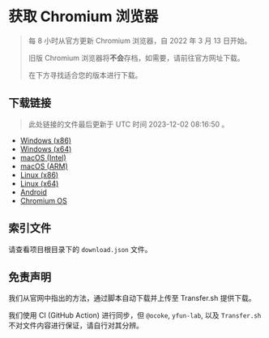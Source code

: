 # 获取 Chromium 浏览器

> 每 8 小时从官方更新 Chromium 浏览器，自 2022 年 3 月 13 日开始。
> 
> 旧版 Chromium 浏览器将**不会**存档，如需要，请前往官方网址下载。
>
> 在下方寻找适合您的版本进行下载。

## 下载链接

> 此处链接的文件最后更新于 UTC 时间 2023-12-02 08:16:50
。

- [Windows (x86)](https://transfer.sh/FF7AYllijV/Win.zip)
- [Windows (x64)](https://transfer.sh/RCG0IrxYE7/Win_x64.zip)
- [macOS (Intel)](https://transfer.sh/kgc2Y3NYBi/Mac.zip)
- [macOS (ARM)](https://transfer.sh/ivQnsrcKNC/Mac_Arm.zip)
- [Linux (x86)](https://transfer.sh/e6t1iUzWQP/Linux.zip)
- [Linux (x64)](https://transfer.sh/3uqAHsnMyp/Linux_x64.zip)
- [Android](https://transfer.sh/U8ChwheX9X/Android.zip)
- [Chromium OS](https://transfer.sh/ex18Mgs3Uq/Linux_ChromiumOS_Full.zip)

## 索引文件

请查看项目根目录下的 `download.json` 文件。

## 免责声明

我们从官网中指出的方法，通过脚本自动下载并上传至 Transfer.sh 提供下载。

我们使用 CI (GitHub Action) 进行同步，但 `@ocoke`, `yfun-lab`, 以及 `Transfer.sh` 不对文件内容进行保证，请自行对其分辨。
